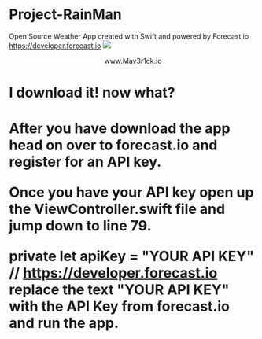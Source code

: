 # Project-RainMan
Open Source Weather App created with Swift and powered by Forecast.io<br>
https://developer.forecast.io
![](http://s10.postimg.org/yxy033a6h/Project_Ran_Main_Background.png)
<br>
<center>www.Mav3r1ck.io</center>

<h1>I download it! now what?<h1>
After you have download the app head on over to forecast.io and register for an API key.

Once you have your API key open up the ViewController.swift file and jump down to line 79.

private let apiKey = "YOUR API KEY"  // https://developer.forecast.io
replace the text "YOUR API KEY" with the API Key from forecast.io and run the app.


